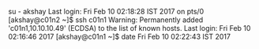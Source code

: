  su - akshay
Last login: Fri Feb 10 02:18:28 IST 2017 on pts/0
[akshay@c01n2 ~]$ ssh c01n1
Warning: Permanently added 'c01n1,10.10.10.49' (ECDSA) to the list of known hosts.
Last login: Fri Feb 10 02:16:46 2017
[akshay@c01n1 ~]$ date
Fri Feb 10 02:22:43 IST 2017
